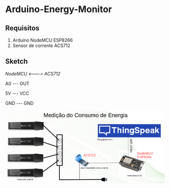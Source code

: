 # Arduino-Energy-Monitor

## Requisitos
1. Arduino NodeMCU ESP8266
2. Sensor de corrente ACS712

## Sketch

*NodeMCU <---> ACS712*

A0 --- OUT

5V --- VCC

GND --- GND

![Sketch](thingspeak.png?raw=true)
